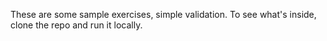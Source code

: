 These are some sample exercises, simple validation.
To see what's inside, clone the repo and run it locally.
